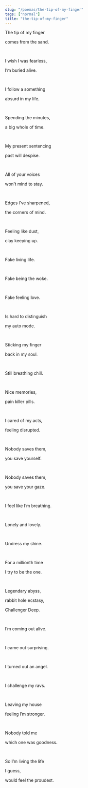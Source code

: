 ```yaml
---
slug: "/poemas/the-tip-of-my-finger"
tags: ["normal"]
title: "the-tip-of-my-finger"
---
```

The tip of my finger 

comes from the sand.

&nbsp;

I wish I was fearless, 

I’m buried alive.

&nbsp;

I follow a something 

absurd in my life.

&nbsp;

Spending the minutes,

a big whole of time.

&nbsp;

My present sentencing

past will despise.

&nbsp;

All of your voices 

won't mind to stay.

&nbsp;

Edges I’ve sharpened,

the corners of mind.

&nbsp;

Feeling like dust,

clay keeping up.

&nbsp;

Fake living life.

&nbsp;

Fake being the woke.

&nbsp;

Fake feeling love.

&nbsp;

Is hard to distinguish 

my auto mode.

&nbsp;

Sticking my finger

back in my soul.

&nbsp;

Still breathing chill.

&nbsp;

Nice memories, 

pain killer pills.

&nbsp;

I cared of my acts,

feeling disrupted.

&nbsp;

Nobody saves them,

you save yourself.

&nbsp;

Nobody saves them,

you save your gaze.

&nbsp;

I feel like I’m breathing.

&nbsp;

Lonely and lovely.

&nbsp;

Undress my shine.

&nbsp;

For a millionth time

I try to be the one.

&nbsp;

Legendary abyss,

rabbit hole ecstasy,

Challenger Deep.

&nbsp;

I’m coming out alive.

&nbsp;

I came out surprising.

&nbsp;

I turned out an angel.

&nbsp;

I challenge my ravs.

&nbsp;

Leaving my house

feeling I’m stronger.

&nbsp;

Nobody told me

which one was goodness.

&nbsp;

So I’m living the life

I guess, 

would feel the proudest.